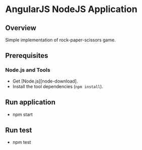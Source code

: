 # AngularJS NodeJS Application

## Overview
Simple implementation of rock-paper-scissors game.


## Prerequisites

### Node.js and Tools

- Get [Node.js][node-download].
- Install the tool dependencies (`npm install`).

## Run application

- npm start

## Run test

- npm test